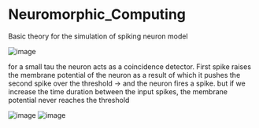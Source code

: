 # Neuromorphic_Computing
Basic theory for the simulation of spiking neuron model

![image](https://user-images.githubusercontent.com/89221563/234083225-0ce5f00d-41a5-43b6-947c-f703eb62b55a.png)

for a small tau the neuron acts as a coincidence detector. First spike raises the membrane potential of the neuron as a result of which it pushes the second spike over the threshold -> and the neuron fires a spike.
but if we increase the time duration between the input spikes, the membrane potential never reaches the threshold

![image](https://user-images.githubusercontent.com/89221563/234082321-c818ba9e-f98e-4d68-a5c2-f266e7ea36ff.png)
![image](https://user-images.githubusercontent.com/89221563/234083065-6be26d6b-7104-412a-84e9-a05f33f56165.png)




